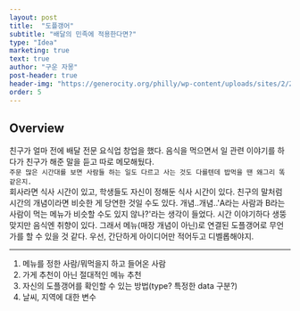 ```yaml
---
layout: post
title:  "도플갱어"
subtitle: "배달의 민족에 적용한다면?"
type: "Idea"
marketing: true
text: true
author: "구운 자몽"
post-header: true
header-img: "https://generocity.org/philly/wp-content/uploads/sites/2/2019/11/question-2736480_1280.jpg"
order: 5
---
```


## Overview
친구가 얼마 전에 배달 전문 요식업 창업을 했다. 음식을 먹으면서 일 관련 이야기를 하다가 친구가 해준 말을 듣고 따로 메모해뒀다.
<br>
```주문 많은 시간대를 보면 사람들 하는 일도 다르고 사는 것도 다를텐데 밥먹을 땐 왜그리 똑같은지.```
<br>
회사라면 식사 시간이 있고, 학생들도 자신이 정해둔 식사 시간이 있다. 친구의 말처럼 시간의 개념이라면 비슷한 게 당연한 것일 수도 있다. 개념..개념..'A라는 사람과 B라는 사람이 먹는 메뉴가 비슷할 수도 있지 않나?'라는 생각이 들었다. 시간 이야기하다 생뚱맞지만 음식엔 취향이 있다. 그래서 메뉴(매장 개념이 아닌)로 연결된 도플갱어로 무언가를 할 수 있을 것 같다. 우선, 간단하게 아이디어만 적어두고 디벨롭해야지.

---

1. 메뉴를 정한 사람/뭐먹을지 하고 들어온 사람
2. 가게 추천이 아닌 절대적인 메뉴 추천
3. 자신의 도플갱어를 확인할 수 있는 방법(type? 특정한 data 구분?)
4. 날씨, 지역에 대한 변수
